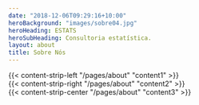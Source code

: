 ```yaml
---
date: "2018-12-06T09:29:16+10:00"
heroBackground: "images/sobre04.jpg"
heroHeading: ESTATS
heroSubHeading: Consultoria estatística.
layout: about
title: Sobre Nós
---
```


<div>
{{< content-strip-left "/pages/about" "content1" >}}
</div>
<div>
{{< content-strip-right "/pages/about" "content2" >}}
</div>
<div>
{{< content-strip-center "/pages/about" "content3" >}}
</div>
